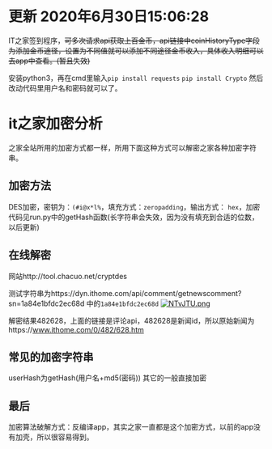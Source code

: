# 更新 2020年6月30日15:06:28

IT之家签到程序，~~可多次请求api获取上百金币，api链接中coinHistoryType字段为添加金币途径，设置为不同值就可以添加不同途径金币收入，具体收入明细可以去app中查看。(暂且失效)~~

安装python3，再在cmd里输入`pip install requests` `pip install Crypto` 然后改动代码里用户名和密码就可以了。

# it之家加密分析

之家全站所用的加密方式都一样，所用下面这种方式可以解密之家各种加密字符串。

## 加密方法

DES加密，密钥为：`(#i@x*l%`，填充方式：`zeropadding`，输出方式： `hex`，加密代码见run.py中的getHash函数(长字符串会失效，因为没有填充到合适的位数，以后更新)

## 在线解密

网站http://tool.chacuo.net/cryptdes

测试字符串为https://dyn.ithome.com/api/comment/getnewscomment?sn=1a84e1bfdc2ec68d 中的`1a84e1bfdc2ec68d`
[![NTvJTU.png](https://s1.ax1x.com/2020/07/01/NTvJTU.png)](https://imgchr.com/i/NTvJTU)

解密结果482628，上面的链接是评论api，482628是新闻id，所以原始新闻为https://www.ithome.com/0/482/628.htm
## 常见的加密字符串
userHash为getHash(用户名+md5(密码))
其它的一般直接加密

## 最后
加密算法破解方式：反编译app，其实之家一直都是这个加密方式，以前的app没有加壳，所以很容易得到。
